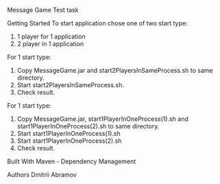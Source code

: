 Message Game
Test task

Getting Started
To start application chose one of two start type:
1. 1 player for 1 application
2. 2 player in 1 application

For 1 start type:
1. Copy MessageGame.jar and start2PlayersInSameProcess.sh to same directory.
2. Start start2PlayersInSameProcess.sh.
3. Check result.

For 1 start type:
1. Copy MessageGame.jar, start1PlayerInOneProcess(1).sh and start1PlayerInOneProcess(2).sh to same directory.
2. Start start1PlayerInOneProcess(1).sh
3. Start start1PlayerInOneProcess(2).sh
3. Check result.

Built With
Maven - Dependency Management

Authors
Dmitrii Abramov
